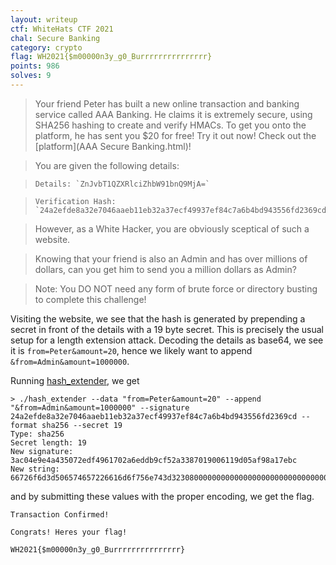 ```yaml
---
layout: writeup
ctf: WhiteHats CTF 2021
chal: Secure Banking
category: crypto
flag: WH2021{$m00000n3y_g0_Burrrrrrrrrrrrrrr}
points: 986
solves: 9
---
```


> Your friend Peter has built a new online transaction and banking service called AAA Banking. He claims it is extremely secure, using SHA256 hashing to create and verify HMACs. To get you onto the platform, he has sent you $20 for free! Try it out now! Check out the [platform](AAA Secure Banking.html)!

> You are given the following details:

>     Details: `ZnJvbT1QZXRlciZhbW91bnQ9MjA=`

>     Verification Hash: `24a2efde8a32e7046aaeb11eb32a37ecf49937ef84c7a6b4bd943556fd2369cd`

> However, as a White Hacker, you are obviously sceptical of such a website.

> Knowing that your friend is also an Admin and has over millions of dollars, can you get him to send you a million dollars as Admin?

> Note: You DO NOT need any form of brute force or directory busting to complete this challenge!

Visiting the website, we see that the hash is generated by prepending a secret in front of the details with a 19 byte secret. This is precisely the usual setup for a length extension attack. Decoding the details as base64, we see it is `from=Peter&amount=20`, hence we likely want to append `&from=Admin&amount=1000000`.

Running [hash_extender](https://github.com/iagox86/hash_extender), we get

```
> ./hash_extender --data "from=Peter&amount=20" --append "&from=Admin&amount=1000000" --signature 24a2efde8a32e7046aaeb11eb32a37ecf49937ef84c7a6b4bd943556fd2369cd --format sha256 --secret 19
Type: sha256
Secret length: 19
New signature: 3ac04e9e4a435072edf4961702a6eddb9cf52a3387019006119d05af98a17ebc
New string: 66726f6d3d506574657226616d6f756e743d3230800000000000000000000000000000000000000000000001382666726f6d3d41646d696e26616d6f756e743d31303030303030
```

and by submitting these values with the proper encoding, we get the flag.

```
Transaction Confirmed!

Congrats! Heres your flag!

WH2021{$m00000n3y_g0_Burrrrrrrrrrrrrrr}
```
